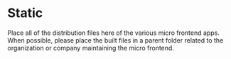 # Static

Place all of the distribution files here of the various micro frontend apps. When possible, please place the built files in a parent folder related to the organization or company maintaining the micro frontend.
